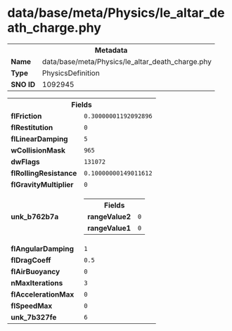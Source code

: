 <h1>data/base/meta/Physics/le_altar_death_charge.phy</h1><table><tr><th colspan="100%">Metadata</th></tr><tr><td><b>Name</b></td><td>data/base/meta/Physics/le_altar_death_charge.phy</td></tr><tr><td><b>Type</b></td><td>PhysicsDefinition</td></tr><tr><td><b>SNO ID</b></td><td>1092945</td></tr></table>

<table><tr><th colspan="100%">Fields</th></tr><tr><td><b>flFriction</b></td><td><code>0.30000001192092896</code></td></tr><tr><td><b>flRestitution</b></td><td><code>0</code></td></tr><tr><td><b>flLinearDamping</b></td><td><code>5</code></td></tr><tr><td><b>wCollisionMask</b></td><td><code>965</code></td></tr><tr><td><b>dwFlags</b></td><td><code>131072</code></td></tr><tr><td><b>flRollingResistance</b></td><td><code>0.10000000149011612</code></td></tr><tr><td><b>flGravityMultiplier</b></td><td><code>0</code></td></tr><tr><td><b>unk_b762b7a</b></td><td><table><tr><th colspan="100%">Fields</th></tr><tr><td><b>rangeValue2</b></td><td><code>0</code></td></tr><tr><td><b>rangeValue1</b></td><td><code>0</code></td></tr></table>

</td></tr><tr><td><b>flAngularDamping</b></td><td><code>1</code></td></tr><tr><td><b>flDragCoeff</b></td><td><code>0.5</code></td></tr><tr><td><b>flAirBuoyancy</b></td><td><code>0</code></td></tr><tr><td><b>nMaxIterations</b></td><td><code>3</code></td></tr><tr><td><b>flAccelerationMax</b></td><td><code>0</code></td></tr><tr><td><b>flSpeedMax</b></td><td><code>0</code></td></tr><tr><td><b>unk_7b327fe</b></td><td><code>6</code></td></tr></table>

